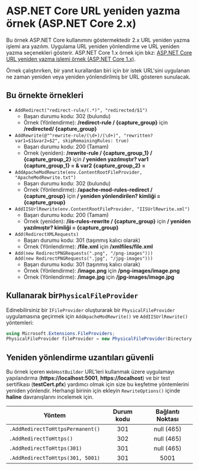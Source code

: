 # <a name="aspnet-core-url-rewriting-sample-aspnet-core-2x"></a>ASP.NET Core URL yeniden yazma örnek (ASP.NET Core 2.x)

Bu örnek ASP.NET Core kullanımını göstermektedir 2.x URL yeniden yazma işlemi ara yazılım. Uygulama URL yeniden yönlendirme ve URL yeniden yazma seçenekleri gösterir. ASP.NET Core 1.x örnek için bkz: [ASP.NET Core URL yeniden yazma işlemi örnek (ASP.NET Core 1.x)](https://github.com/aspnet/Docs/tree/master/aspnetcore/fundamentals/url-rewriting/samples/1.x).

Örnek çalıştırırken, bir yanıt kurallardan biri için bir istek URL'sini uygulanan ne zaman yeniden veya yeniden yönlendirilmiş bir URL gösteren sunulacak.

## <a name="examples-in-this-sample"></a>Bu örnekte örnekleri

* `AddRedirect("redirect-rule/(.*)", "redirected/$1")`
  - Başarı durumu kodu: 302 (bulundu)
  - Örnek (Yönlendirme): **/redirect-rule / {capture_group}** için **/redirected/ {capture_group}**
* `AddRewrite(@"^rewrite-rule/(\d+)/(\d+)", "rewritten?var1=$1&var2=$2", skipRemainingRules: true)`
  - Başarı durumu kodu: 200 (Tamam)
  - Örnek (yeniden): **/rewrite-rule / {capture_group_1} / {capture_group_2}** için **/ yeniden yazılmıştır? var1 {capture_group_1} = & var2 {capture_group_2} =**
* `AddApacheModRewrite(env.ContentRootFileProvider, "ApacheModRewrite.txt")`
  - Başarı durumu kodu: 302 (bulundu)
  - Örnek (Yönlendirme): **/apache-mod-rules-redirect / {capture_group}** için **/ yeniden yönlendirilen? kimliği = {capture_group}**
* `AddIISUrlRewrite(env.ContentRootFileProvider, "IISUrlRewrite.xml")`
  - Başarı durumu kodu: 200 (Tamam)
  - Örnek (yeniden): **/iis-rules-rewrite / {capture_group}** için **/ yeniden yazılmıştır? kimliği = {capture_group}**
* `Add(RedirectXMLRequests)`
  - Başarı durumu kodu: 301 (taşınmış kalıcı olarak)
  - Örnek (Yönlendirme): **/file.xml** için **/xmlfiles/file.xml**
* `Add(new RedirectPNGRequests(".png", "/png-images")))`<br>`Add(new RedirectPNGRequests(".jpg", "/jpg-images")))`
  - Başarı durumu kodu: 301 (taşınmış kalıcı olarak)
  - Örnek (Yönlendirme): **/image.png** için **/png-images/image.png**
  - Örnek (Yönlendirme): **/image.jpg** için **/jpg-images/image.jpg**

## <a name="using-a-physicalfileprovider"></a>Kullanarak bir`PhysicalFileProvider`
Edinebilirsiniz bir `IFileProvider` oluşturarak bir `PhysicalFileProvider` uygulamasına geçirmek için `AddApacheModRewrite()` ve `AddIISUrlRewrite()` yöntemleri:
```csharp
using Microsoft.Extensions.FileProviders;
PhysicalFileProvider fileProvider = new PhysicalFileProvider(Directory.GetCurrentDirectory());
```
## <a name="secure-redirection-extensions"></a>Yeniden yönlendirme uzantıları güvenli
Bu örnek içeren `WebHostBuilder` URL'leri kullanmak üzere uygulamayı yapılandırma (**https://localhost:5001**, **https://localhost**) ve bir test sertifikası (**testCert.pfx**) yardımcı olmak için size bu keşfetme yöntemlerini yeniden yönlendir. Herhangi birinin için ekleyin `RewriteOptions()` içinde **haline** davranışlarını incelemek için.

Yöntem | Durum kodu | Bağlantı Noktası
--- | :---: | :---:
`.AddRedirectToHttpsPermanent()` | 301 | null (465)
`.AddRedirectToHttps()` | 302 | null (465)
`.AddRedirectToHttps(301)` | 301 | null (465)
`.AddRedirectToHttps(301, 5001)` | 301 | 5001
